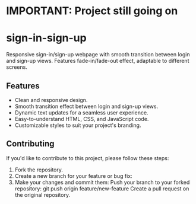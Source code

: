 # IMPORTANT: Project still going on

# sign-in-sign-up
Responsive sign-in/sign-up webpage with smooth transition between login and sign-up views. Features fade-in/fade-out effect, adaptable to different screens.

## Features

- Clean and responsive design.
- Smooth transition effect between login and sign-up views.
- Dynamic text updates for a seamless user experience.
- Easy-to-understand HTML, CSS, and JavaScript code.
- Customizable styles to suit your project's branding.

## Contributing

If you'd like to contribute to this project, please follow these steps:

1. Fork the repository.
2. Create a new branch for your feature or bug fix:
3. Make your changes and commit them:
Push your branch to your forked repository:
  git push origin feature/new-feature
Create a pull request on the original repository.
